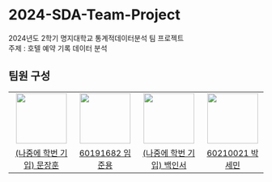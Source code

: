 # 2024-SDA-Team-Project
2024년도 2학기 명지대학교 통계적데이터분석 팀 프로젝트<br>
주제 : 호텔 예약 기록 데이터 분석 <br>
## 팀원 구성
<center>
<table  width="100%">
  <tr>
    <td  align="center">
      <img  src="https://avatars.githubusercontent.com/u/105299421?v=4"  width="100px;"  alt=""/>
    </td>
    <td  align="center">
      <img  src="https://avatars.githubusercontent.com/u/103747580?v=4"  width="100px;"  alt=""/>
    </td>
    <td  align="center">
      <img  src="https://avatars.githubusercontent.com/u/128216016?v=4"  width="100px;"  alt=""/>
    </td>
    <td  align="center">
      <img  src="https://avatars.githubusercontent.com/u/176730442?v=4"  width="100px;"  alt=""/>
    </td>
  </tr>
  <tr>
    <td align="center">
        <a href="https://github.com/moondev03">
            <div>(나중에 학번 기입) 문장훈</div>
        </a>
    </td>
    <td align="center">
        <a href="https://github.com/wambatcodeeee">
            <div>60191682 임준용</div>
        </a>
    </td>
    <td align="center">
        <a href="https://github.com/Inseo-Baek">
            <div>(나중에 학번 기입) 백인서</div>
        </a>
    </td>
    <td align="center">
        <a href="https://github.com/seminjjang">
          <div>60210021 박세민</div>
        </a>
    </td>

